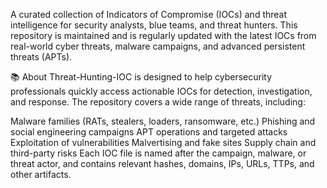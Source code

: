 A curated collection of Indicators of Compromise (IOCs) and threat intelligence for security analysts, blue teams, and threat hunters. This repository is maintained and is regularly updated with the latest IOCs from real-world cyber threats, malware campaigns, and advanced persistent threats (APTs).

📚 About
Threat-Hunting-IOC is designed to help cybersecurity professionals quickly access actionable IOCs for detection, investigation, and response. The repository covers a wide range of threats, including:

Malware families (RATs, stealers, loaders, ransomware, etc.)
Phishing and social engineering campaigns
APT operations and targeted attacks
Exploitation of vulnerabilities
Malvertising and fake sites
Supply chain and third-party risks
Each IOC file is named after the campaign, malware, or threat actor, and contains relevant hashes, domains, IPs, URLs, TTPs, and other artifacts.

